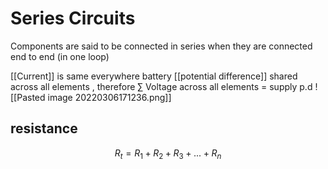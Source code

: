 # Series Circuits
Components are said to be connected in series when they are connected end to end (in one loop)

[[Current]] is same everywhere
battery [[potential difference]] shared across all elements  , therefore  $\sum$ Voltage across all elements = supply p.d 
![[Pasted image 20220306171236.png]]
## resistance
$$ R_t =R_1 + R_2 + R_3 +... +R_n $$